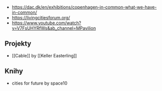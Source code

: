 - https://dac.dk/en/exhibitions/copenhagen-in-common-what-we-have-in-common/
- https://livingcitiesforum.org/
- https://www.youtube.com/watch?v=V7FsUHYRfWs&ab_channel=MPavilion
## Projekty
- [[Cable]] by [[Keller Easterling]]
## Knihy
- cities for future by space10